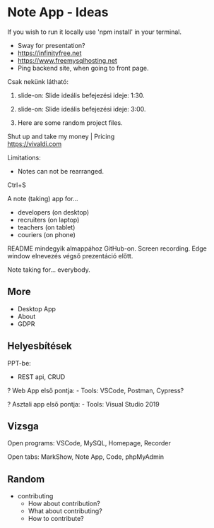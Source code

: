 # Note App - Ideas

If you wish to run it locally use 'npm install' in your terminal.

- Sway for presentation?
- https://infinityfree.net
- https://www.freemysqlhosting.net
- Ping backend site, when going to front page.

Csak nekünk látható:

1. slide-on: Slide ideális befejezési ideje: 1:30.
2. slide-on: Slide ideális befejezési ideje: 3:00.

3. Here are some random project files.

Shut up and take my money | Pricing  
https://vivaldi.com

Limitations:

- Notes can not be rearranged.

Ctrl+S

A note (taking) app for...

- developers (on desktop)
- recruiters (on laptop)
- teachers (on tablet)
- couriers (on phone)

README mindegyik almappához GitHub-on.
Screen recording.
Edge window elnevezés végső prezentáció előtt.

Note taking for... everybody.

## More

- Desktop App
- About
- GDPR

## Helyesbítések

PPT-be:

- REST api, CRUD

? Web App első pontja: - Tools: VSCode, Postman, Cypress?

? Asztali app első pontja: - Tools: Visual Studio 2019

## Vizsga

Open programs: VSCode, MySQL, Homepage, Recorder

Open tabs: MarkShow, Note App, Code, phpMyAdmin

## Random

- contributing
  - How about contribution?
  - What about contributing?
  - How to contribute?
